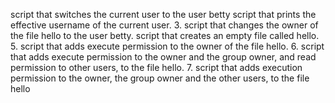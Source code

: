script that switches the current user to the user betty
script that prints the effective username of the current user.
3. script that changes the owner of the file hello to the user betty.
script that creates an empty file called hello.
5. script that adds execute permission to the owner of the file hello.
6. script that adds execute permission to the owner and the group owner, and read permission to other users, to the file hello.
7. script that adds execution permission to the owner, the group owner and the other users, to the file hello
